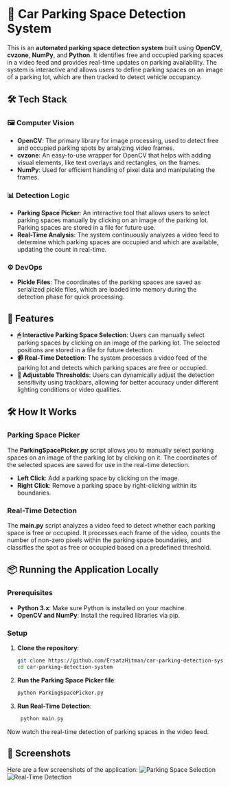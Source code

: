 # 🚗 Car Parking Space Detection System
This is an **automated parking space detection system** built using **OpenCV**, **cvzone**, **NumPy**, and **Python**. It identifies free and occupied parking spaces in a video feed and provides real-time updates on parking availability. The system is interactive and allows users to define parking spaces on an image of a parking lot, which are then tracked to detect vehicle occupancy.

## 🛠 Tech Stack
### 🖼 Computer Vision
- **OpenCV**: The primary library for image processing, used to detect free and occupied parking spots by analyzing video frames.
- **cvzone**: An easy-to-use wrapper for OpenCV that helps with adding visual elements, like text overlays and rectangles, on the frames.
- **NumPy**: Used for efficient handling of pixel data and manipulating the frames.

### 📊 Detection Logic
- **Parking Space Picker**: An interactive tool that allows users to select parking spaces manually by clicking on an image of the parking lot. Parking spaces are stored in a file for future use.
- **Real-Time Analysis**: The system continuously analyzes a video feed to determine which parking spaces are occupied and which are available, updating the count in real-time.

### ⚙ DevOps
- **Pickle Files**: The coordinates of the parking spaces are saved as serialized pickle files, which are loaded into memory during the detection phase for quick processing.

## 🚀 Features
- **🖱 Interactive Parking Space Selection**: Users can manually select parking spaces by clicking on an image of the parking lot. The selected positions are stored in a file for future detection.
- **📹 Real-Time Detection**: The system processes a video feed of the parking lot and detects which parking spaces are free or occupied.
- **🔧 Adjustable Thresholds**: Users can dynamically adjust the detection sensitivity using trackbars, allowing for better accuracy under different lighting conditions or video qualities.

## 🛠 How It Works
### Parking Space Picker
The **ParkingSpacePicker.py** script allows you to manually select parking spaces on an image of the parking lot by clicking on it. The coordinates of the selected spaces are saved for use in the real-time detection.
- **Left Click**: Add a parking space by clicking on the image.
- **Right Click**: Remove a parking space by right-clicking within its boundaries.

### Real-Time Detection
The **main.py** script analyzes a video feed to detect whether each parking space is free or occupied. It processes each frame of the video, counts the number of non-zero pixels within the parking space boundaries, and classifies the spot as free or occupied based on a predefined threshold.

## 📦 Running the Application Locally
### Prerequisites
- **Python 3.x**: Make sure Python is installed on your machine.
- **OpenCV and NumPy**: Install the required libraries via pip.

### Setup
1. **Clone the repository**:
   ```bash
   git clone https://github.com/ErsatzHitman/car-parking-detection-system.git
   cd car-parking-detection-system
   ```
2. **Run the Parking Space Picker file**:
    ```bash
    python ParkingSpacePicker.py
    ```
3. **Run Real-Time Detection**:
   ```bash
    python main.py
    ```
Now watch the real-time detection of parking spaces in the video feed.



## 📸 Screenshots
Here are a few screenshots of the application:
![Parking Space Selection](https://github.com/user-attachments/assets/24bc8701-a5ac-43d2-8d6b-1f9ba3f15591)
![Real-Time Detection](https://github.com/user-attachments/assets/0111d751-323a-4e5d-bcf1-3a007e2c7867)
